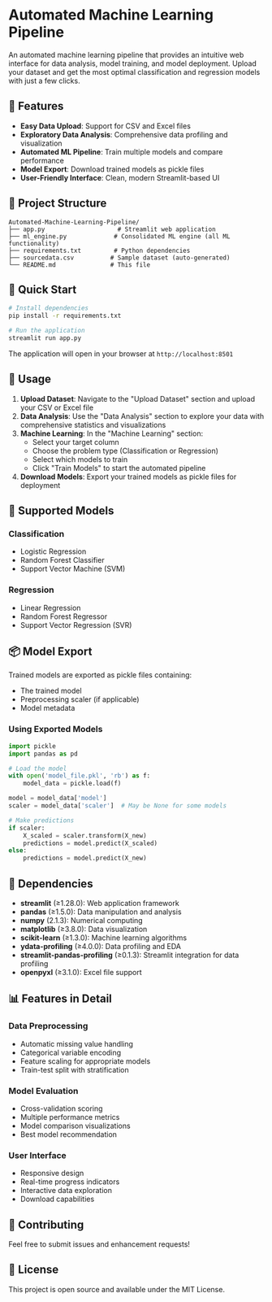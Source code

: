# Automated Machine Learning Pipeline

An automated machine learning pipeline that provides an intuitive web interface for data analysis, model training, and model deployment. Upload your dataset and get the most optimal classification and regression models with just a few clicks.

## 🚀 Features

- **Easy Data Upload**: Support for CSV and Excel files
- **Exploratory Data Analysis**: Comprehensive data profiling and visualization
- **Automated ML Pipeline**: Train multiple models and compare performance
- **Model Export**: Download trained models as pickle files
- **User-Friendly Interface**: Clean, modern Streamlit-based UI

## 📁 Project Structure

```
Automated-Machine-Learning-Pipeline/
├── app.py                    # Streamlit web application
├── ml_engine.py             # Consolidated ML engine (all ML functionality)
├── requirements.txt         # Python dependencies
├── sourcedata.csv          # Sample dataset (auto-generated)
└── README.md               # This file
```

## 🚀 Quick Start

```bash
# Install dependencies
pip install -r requirements.txt

# Run the application
streamlit run app.py
```

The application will open in your browser at `http://localhost:8501`

## 🎯 Usage

1. **Upload Dataset**: Navigate to the "Upload Dataset" section and upload your CSV or Excel file
2. **Data Analysis**: Use the "Data Analysis" section to explore your data with comprehensive statistics and visualizations
3. **Machine Learning**: In the "Machine Learning" section:
   - Select your target column
   - Choose the problem type (Classification or Regression)
   - Select which models to train
   - Click "Train Models" to start the automated pipeline
4. **Download Models**: Export your trained models as pickle files for deployment

## 🤖 Supported Models

### Classification
- Logistic Regression
- Random Forest Classifier
- Support Vector Machine (SVM)

### Regression
- Linear Regression
- Random Forest Regressor
- Support Vector Regression (SVR)

## 📦 Model Export

Trained models are exported as pickle files containing:
- The trained model
- Preprocessing scaler (if applicable)
- Model metadata

### Using Exported Models

```python
import pickle
import pandas as pd

# Load the model
with open('model_file.pkl', 'rb') as f:
    model_data = pickle.load(f)

model = model_data['model']
scaler = model_data['scaler']  # May be None for some models

# Make predictions
if scaler:
    X_scaled = scaler.transform(X_new)
    predictions = model.predict(X_scaled)
else:
    predictions = model.predict(X_new)
```

## 🔧 Dependencies

- **streamlit** (≥1.28.0): Web application framework
- **pandas** (≥1.5.0): Data manipulation and analysis
- **numpy** (2.1.3): Numerical computing
- **matplotlib** (≥3.8.0): Data visualization
- **scikit-learn** (≥1.3.0): Machine learning algorithms
- **ydata-profiling** (≥4.0.0): Data profiling and EDA
- **streamlit-pandas-profiling** (≥0.1.3): Streamlit integration for data profiling
- **openpyxl** (≥3.1.0): Excel file support

## 📊 Features in Detail

### Data Preprocessing
- Automatic missing value handling
- Categorical variable encoding
- Feature scaling for appropriate models
- Train-test split with stratification

### Model Evaluation
- Cross-validation scoring
- Multiple performance metrics
- Model comparison visualizations
- Best model recommendation

### User Interface
- Responsive design
- Real-time progress indicators
- Interactive data exploration
- Download capabilities

## 🤝 Contributing

Feel free to submit issues and enhancement requests!

## 📄 License

This project is open source and available under the MIT License.